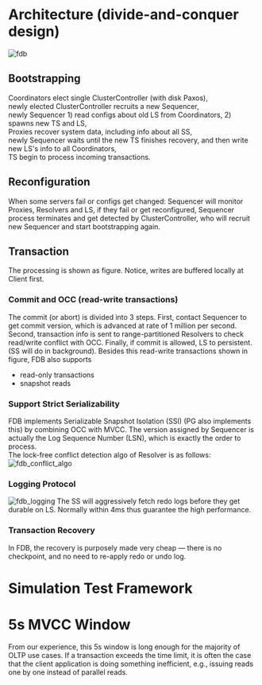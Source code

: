# Architecture (divide-and-conquer design)
![fdb](https://github.com/vinland-avalon/Readings/blob/main/images/FDB_Architecture.png?raw=true)
## Bootstrapping
Coordinators elect single ClusterController (with disk Paxos),  
newly elected ClusterController recruits a new Sequencer,  
newly Sequencer 1) read configs about old LS from Coordinators, 2) spawns new TS and LS,  
Proxies recover system data, including info about all SS,  
newly Sequencer waits until the new TS finishes recovery, and then write new LS's info to all Coordinators,  
TS begin to process incoming transactions.
## Reconfiguration
When some servers fail or configs get changed:
Sequencer will monitor Proxies, Resolvers and LS, if they fail or get reconfigured, Sequencer process terminates and get detected by ClusterController, who will recruit new Sequencer and start bootstrapping again.
## Transaction
The processing is shown as figure. Notice, writes are buffered locally at Client first.
### Commit and OCC (read-write transactions)
The commit (or abort) is divided into 3 steps. First, contact Sequencer to get commit version, which is advanced at rate of 1 million per second. Second, transaction info is sent to range-partitioned Resolvers to check read/write conflict with OCC. Finally, if commit is allowed, LS to persistent. (SS will do in background). Besides this read-write transactions shown in figure, FDB also supports
- read-only transactions
- snapshot reads 
### Support Strict Serializability
FDB implements Serializable Snapshot Isolation (SSI) (PG also implements this) by combining OCC with MVCC. The version assigned by Sequencer is actually the Log Sequence Number (LSN), which is exactly the order to process.  
The lock-free conflict detection algo of Resolver is as follows:
![fdb_conflict_algo](https://github.com/vinland-avalon/Readings/blob/main/images/FDB_Conflict_Detect.png?raw=true)
### Logging Protocol
![fdb_logging](https://github.com/vinland-avalon/Readings/blob/main/images/FDB_Logging.png?raw=true)
The SS will aggressively fetch redo logs before they get durable on LS. Normally within 4ms thus guarantee the high performance.
### Transaction Recovery
In FDB, the recovery is purposely made very cheap — there is no checkpoint, and no need to re-apply redo or undo log.

# Simulation Test Framework
# 5s MVCC Window
From our experience, this 5s window is long enough for the majority of OLTP use cases. If a transaction exceeds the time limit, it is often the case that the client application is doing something inefficient, e.g., issuing reads one by one instead of parallel reads.

